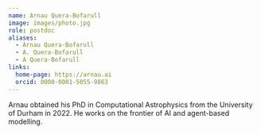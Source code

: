 ```yaml
---
name: Arnau Quera-Bofarull
image: images/photo.jpg
role: postdoc
aliases:
  - Arnau Quera-Bofarull
  - A. Quera-Bofarull
  - A Quera-Bofarull
links:
  home-page: https://arnau.ai
  orcid: 0000-0001-5055-9863
---
```


Arnau obtained his PhD in Computational Astrophysics from the University of Durham in 2022. He works on the frontier of AI and agent-based modelling. 

